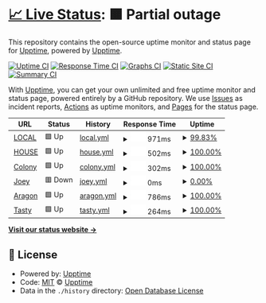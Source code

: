 # [📈 Live Status](https://demo.upptime.js.org): <!--live status--> **🟧 Partial outage**

This repository contains the open-source uptime monitor and status page for [Upptime](https://upptime.js.org), powered by [Upptime](https://github.com/upptime/upptime).

[![Uptime CI](https://github.com/upptime/upptime/workflows/Uptime%20CI/badge.svg)](https://github.com/upptime/upptime/actions?query=workflow%3A%22Uptime+CI%22)
[![Response Time CI](https://github.com/upptime/upptime/workflows/Response%20Time%20CI/badge.svg)](https://github.com/upptime/upptime/actions?query=workflow%3A%22Response+Time+CI%22)
[![Graphs CI](https://github.com/upptime/upptime/workflows/Graphs%20CI/badge.svg)](https://github.com/upptime/upptime/actions?query=workflow%3A%22Graphs+CI%22)
[![Static Site CI](https://github.com/upptime/upptime/workflows/Static%20Site%20CI/badge.svg)](https://github.com/upptime/upptime/actions?query=workflow%3A%22Static+Site+CI%22)
[![Summary CI](https://github.com/upptime/upptime/workflows/Summary%20CI/badge.svg)](https://github.com/upptime/upptime/actions?query=workflow%3A%22Summary+CI%22)

With [Upptime](https://upptime.js.org), you can get your own unlimited and free uptime monitor and status page, powered entirely by a GitHub repository. We use [Issues](https://github.com/upptime/upptime/issues) as incident reports, [Actions](https://github.com/upptime/upptime/actions) as uptime monitors, and [Pages](https://demo.upptime.js.org) for the status page.

<!--start: status pages-->
<!-- This summary is generated by Upptime (https://github.com/upptime/upptime) -->
<!-- Do not edit this manually, your changes will be overwritten -->
<!-- prettier-ignore -->
| URL | Status | History | Response Time | Uptime |
| --- | ------ | ------- | ------------- | ------ |
| <img alt="" src="https://icons.duckduckgo.com/ip3/localpubliceatery.com.ico" height="13"> [LOCAL](https://localpubliceatery.com/) | 🟩 Up | [local.yml](https://github.com/eric-colony/stats/commits/HEAD/history/local.yml) | <details><summary><img alt="Response time graph" src="./graphs/local/response-time-week.png" height="20"> 971ms</summary><br><a href="https://upptime.github.io/upptime/history/local"><img alt="Response time 528" src="https://img.shields.io/endpoint?url=https%3A%2F%2Fraw.githubusercontent.com%2Feric-colony%2Fstats%2FHEAD%2Fapi%2Flocal%2Fresponse-time.json"></a><br><a href="https://upptime.github.io/upptime/history/local"><img alt="24-hour response time 1339" src="https://img.shields.io/endpoint?url=https%3A%2F%2Fraw.githubusercontent.com%2Feric-colony%2Fstats%2FHEAD%2Fapi%2Flocal%2Fresponse-time-day.json"></a><br><a href="https://upptime.github.io/upptime/history/local"><img alt="7-day response time 971" src="https://img.shields.io/endpoint?url=https%3A%2F%2Fraw.githubusercontent.com%2Feric-colony%2Fstats%2FHEAD%2Fapi%2Flocal%2Fresponse-time-week.json"></a><br><a href="https://upptime.github.io/upptime/history/local"><img alt="30-day response time 1022" src="https://img.shields.io/endpoint?url=https%3A%2F%2Fraw.githubusercontent.com%2Feric-colony%2Fstats%2FHEAD%2Fapi%2Flocal%2Fresponse-time-month.json"></a><br><a href="https://upptime.github.io/upptime/history/local"><img alt="1-year response time 528" src="https://img.shields.io/endpoint?url=https%3A%2F%2Fraw.githubusercontent.com%2Feric-colony%2Fstats%2FHEAD%2Fapi%2Flocal%2Fresponse-time-year.json"></a></details> | <details><summary><a href="https://upptime.github.io/upptime/history/local">99.83%</a></summary><a href="https://upptime.github.io/upptime/history/local"><img alt="All-time uptime 100.00%" src="https://img.shields.io/endpoint?url=https%3A%2F%2Fraw.githubusercontent.com%2Feric-colony%2Fstats%2FHEAD%2Fapi%2Flocal%2Fuptime.json"></a><br><a href="https://upptime.github.io/upptime/history/local"><img alt="24-hour uptime 100.00%" src="https://img.shields.io/endpoint?url=https%3A%2F%2Fraw.githubusercontent.com%2Feric-colony%2Fstats%2FHEAD%2Fapi%2Flocal%2Fuptime-day.json"></a><br><a href="https://upptime.github.io/upptime/history/local"><img alt="7-day uptime 99.83%" src="https://img.shields.io/endpoint?url=https%3A%2F%2Fraw.githubusercontent.com%2Feric-colony%2Fstats%2FHEAD%2Fapi%2Flocal%2Fuptime-week.json"></a><br><a href="https://upptime.github.io/upptime/history/local"><img alt="30-day uptime 99.96%" src="https://img.shields.io/endpoint?url=https%3A%2F%2Fraw.githubusercontent.com%2Feric-colony%2Fstats%2FHEAD%2Fapi%2Flocal%2Fuptime-month.json"></a><br><a href="https://upptime.github.io/upptime/history/local"><img alt="1-year uptime 100.00%" src="https://img.shields.io/endpoint?url=https%3A%2F%2Fraw.githubusercontent.com%2Feric-colony%2Fstats%2FHEAD%2Fapi%2Flocal%2Fuptime-year.json"></a></details>
| <img alt="" src="https://icons.duckduckgo.com/ip3/houseconcepts.com.ico" height="13"> [HOUSE](https://houseconcepts.com/) | 🟩 Up | [house.yml](https://github.com/eric-colony/stats/commits/HEAD/history/house.yml) | <details><summary><img alt="Response time graph" src="./graphs/house/response-time-week.png" height="20"> 502ms</summary><br><a href="https://upptime.github.io/upptime/history/house"><img alt="Response time 546" src="https://img.shields.io/endpoint?url=https%3A%2F%2Fraw.githubusercontent.com%2Feric-colony%2Fstats%2FHEAD%2Fapi%2Fhouse%2Fresponse-time.json"></a><br><a href="https://upptime.github.io/upptime/history/house"><img alt="24-hour response time 598" src="https://img.shields.io/endpoint?url=https%3A%2F%2Fraw.githubusercontent.com%2Feric-colony%2Fstats%2FHEAD%2Fapi%2Fhouse%2Fresponse-time-day.json"></a><br><a href="https://upptime.github.io/upptime/history/house"><img alt="7-day response time 502" src="https://img.shields.io/endpoint?url=https%3A%2F%2Fraw.githubusercontent.com%2Feric-colony%2Fstats%2FHEAD%2Fapi%2Fhouse%2Fresponse-time-week.json"></a><br><a href="https://upptime.github.io/upptime/history/house"><img alt="30-day response time 445" src="https://img.shields.io/endpoint?url=https%3A%2F%2Fraw.githubusercontent.com%2Feric-colony%2Fstats%2FHEAD%2Fapi%2Fhouse%2Fresponse-time-month.json"></a><br><a href="https://upptime.github.io/upptime/history/house"><img alt="1-year response time 546" src="https://img.shields.io/endpoint?url=https%3A%2F%2Fraw.githubusercontent.com%2Feric-colony%2Fstats%2FHEAD%2Fapi%2Fhouse%2Fresponse-time-year.json"></a></details> | <details><summary><a href="https://upptime.github.io/upptime/history/house">100.00%</a></summary><a href="https://upptime.github.io/upptime/history/house"><img alt="All-time uptime 99.24%" src="https://img.shields.io/endpoint?url=https%3A%2F%2Fraw.githubusercontent.com%2Feric-colony%2Fstats%2FHEAD%2Fapi%2Fhouse%2Fuptime.json"></a><br><a href="https://upptime.github.io/upptime/history/house"><img alt="24-hour uptime 100.00%" src="https://img.shields.io/endpoint?url=https%3A%2F%2Fraw.githubusercontent.com%2Feric-colony%2Fstats%2FHEAD%2Fapi%2Fhouse%2Fuptime-day.json"></a><br><a href="https://upptime.github.io/upptime/history/house"><img alt="7-day uptime 100.00%" src="https://img.shields.io/endpoint?url=https%3A%2F%2Fraw.githubusercontent.com%2Feric-colony%2Fstats%2FHEAD%2Fapi%2Fhouse%2Fuptime-week.json"></a><br><a href="https://upptime.github.io/upptime/history/house"><img alt="30-day uptime 100.00%" src="https://img.shields.io/endpoint?url=https%3A%2F%2Fraw.githubusercontent.com%2Feric-colony%2Fstats%2FHEAD%2Fapi%2Fhouse%2Fuptime-month.json"></a><br><a href="https://upptime.github.io/upptime/history/house"><img alt="1-year uptime 99.24%" src="https://img.shields.io/endpoint?url=https%3A%2F%2Fraw.githubusercontent.com%2Feric-colony%2Fstats%2FHEAD%2Fapi%2Fhouse%2Fuptime-year.json"></a></details>
| <img alt="" src="https://icons.duckduckgo.com/ip3/colonydigital.ca.ico" height="13"> [Colony](https://colonydigital.ca/) | 🟩 Up | [colony.yml](https://github.com/eric-colony/stats/commits/HEAD/history/colony.yml) | <details><summary><img alt="Response time graph" src="./graphs/colony/response-time-week.png" height="20"> 302ms</summary><br><a href="https://upptime.github.io/upptime/history/colony"><img alt="Response time 439" src="https://img.shields.io/endpoint?url=https%3A%2F%2Fraw.githubusercontent.com%2Feric-colony%2Fstats%2FHEAD%2Fapi%2Fcolony%2Fresponse-time.json"></a><br><a href="https://upptime.github.io/upptime/history/colony"><img alt="24-hour response time 167" src="https://img.shields.io/endpoint?url=https%3A%2F%2Fraw.githubusercontent.com%2Feric-colony%2Fstats%2FHEAD%2Fapi%2Fcolony%2Fresponse-time-day.json"></a><br><a href="https://upptime.github.io/upptime/history/colony"><img alt="7-day response time 302" src="https://img.shields.io/endpoint?url=https%3A%2F%2Fraw.githubusercontent.com%2Feric-colony%2Fstats%2FHEAD%2Fapi%2Fcolony%2Fresponse-time-week.json"></a><br><a href="https://upptime.github.io/upptime/history/colony"><img alt="30-day response time 361" src="https://img.shields.io/endpoint?url=https%3A%2F%2Fraw.githubusercontent.com%2Feric-colony%2Fstats%2FHEAD%2Fapi%2Fcolony%2Fresponse-time-month.json"></a><br><a href="https://upptime.github.io/upptime/history/colony"><img alt="1-year response time 439" src="https://img.shields.io/endpoint?url=https%3A%2F%2Fraw.githubusercontent.com%2Feric-colony%2Fstats%2FHEAD%2Fapi%2Fcolony%2Fresponse-time-year.json"></a></details> | <details><summary><a href="https://upptime.github.io/upptime/history/colony">100.00%</a></summary><a href="https://upptime.github.io/upptime/history/colony"><img alt="All-time uptime 99.99%" src="https://img.shields.io/endpoint?url=https%3A%2F%2Fraw.githubusercontent.com%2Feric-colony%2Fstats%2FHEAD%2Fapi%2Fcolony%2Fuptime.json"></a><br><a href="https://upptime.github.io/upptime/history/colony"><img alt="24-hour uptime 100.00%" src="https://img.shields.io/endpoint?url=https%3A%2F%2Fraw.githubusercontent.com%2Feric-colony%2Fstats%2FHEAD%2Fapi%2Fcolony%2Fuptime-day.json"></a><br><a href="https://upptime.github.io/upptime/history/colony"><img alt="7-day uptime 100.00%" src="https://img.shields.io/endpoint?url=https%3A%2F%2Fraw.githubusercontent.com%2Feric-colony%2Fstats%2FHEAD%2Fapi%2Fcolony%2Fuptime-week.json"></a><br><a href="https://upptime.github.io/upptime/history/colony"><img alt="30-day uptime 100.00%" src="https://img.shields.io/endpoint?url=https%3A%2F%2Fraw.githubusercontent.com%2Feric-colony%2Fstats%2FHEAD%2Fapi%2Fcolony%2Fuptime-month.json"></a><br><a href="https://upptime.github.io/upptime/history/colony"><img alt="1-year uptime 99.99%" src="https://img.shields.io/endpoint?url=https%3A%2F%2Fraw.githubusercontent.com%2Feric-colony%2Fstats%2FHEAD%2Fapi%2Fcolony%2Fuptime-year.json"></a></details>
| <img alt="" src="https://icons.duckduckgo.com/ip3/joeyrestaurants.com.ico" height="13"> [Joey](https://joeyrestaurants.com/) | 🟥 Down | [joey.yml](https://github.com/eric-colony/stats/commits/HEAD/history/joey.yml) | <details><summary><img alt="Response time graph" src="./graphs/joey/response-time-week.png" height="20"> 0ms</summary><br><a href="https://upptime.github.io/upptime/history/joey"><img alt="Response time 1293" src="https://img.shields.io/endpoint?url=https%3A%2F%2Fraw.githubusercontent.com%2Feric-colony%2Fstats%2FHEAD%2Fapi%2Fjoey%2Fresponse-time.json"></a><br><a href="https://upptime.github.io/upptime/history/joey"><img alt="24-hour response time 0" src="https://img.shields.io/endpoint?url=https%3A%2F%2Fraw.githubusercontent.com%2Feric-colony%2Fstats%2FHEAD%2Fapi%2Fjoey%2Fresponse-time-day.json"></a><br><a href="https://upptime.github.io/upptime/history/joey"><img alt="7-day response time 0" src="https://img.shields.io/endpoint?url=https%3A%2F%2Fraw.githubusercontent.com%2Feric-colony%2Fstats%2FHEAD%2Fapi%2Fjoey%2Fresponse-time-week.json"></a><br><a href="https://upptime.github.io/upptime/history/joey"><img alt="30-day response time 0" src="https://img.shields.io/endpoint?url=https%3A%2F%2Fraw.githubusercontent.com%2Feric-colony%2Fstats%2FHEAD%2Fapi%2Fjoey%2Fresponse-time-month.json"></a><br><a href="https://upptime.github.io/upptime/history/joey"><img alt="1-year response time 1293" src="https://img.shields.io/endpoint?url=https%3A%2F%2Fraw.githubusercontent.com%2Feric-colony%2Fstats%2FHEAD%2Fapi%2Fjoey%2Fresponse-time-year.json"></a></details> | <details><summary><a href="https://upptime.github.io/upptime/history/joey">0.00%</a></summary><a href="https://upptime.github.io/upptime/history/joey"><img alt="All-time uptime 53.39%" src="https://img.shields.io/endpoint?url=https%3A%2F%2Fraw.githubusercontent.com%2Feric-colony%2Fstats%2FHEAD%2Fapi%2Fjoey%2Fuptime.json"></a><br><a href="https://upptime.github.io/upptime/history/joey"><img alt="24-hour uptime 0.00%" src="https://img.shields.io/endpoint?url=https%3A%2F%2Fraw.githubusercontent.com%2Feric-colony%2Fstats%2FHEAD%2Fapi%2Fjoey%2Fuptime-day.json"></a><br><a href="https://upptime.github.io/upptime/history/joey"><img alt="7-day uptime 0.00%" src="https://img.shields.io/endpoint?url=https%3A%2F%2Fraw.githubusercontent.com%2Feric-colony%2Fstats%2FHEAD%2Fapi%2Fjoey%2Fuptime-week.json"></a><br><a href="https://upptime.github.io/upptime/history/joey"><img alt="30-day uptime 1.38%" src="https://img.shields.io/endpoint?url=https%3A%2F%2Fraw.githubusercontent.com%2Feric-colony%2Fstats%2FHEAD%2Fapi%2Fjoey%2Fuptime-month.json"></a><br><a href="https://upptime.github.io/upptime/history/joey"><img alt="1-year uptime 53.39%" src="https://img.shields.io/endpoint?url=https%3A%2F%2Fraw.githubusercontent.com%2Feric-colony%2Fstats%2FHEAD%2Fapi%2Fjoey%2Fuptime-year.json"></a></details>
| <img alt="" src="https://icons.duckduckgo.com/ip3/aragon.ca.ico" height="13"> [Aragon](https://aragon.ca/) | 🟩 Up | [aragon.yml](https://github.com/eric-colony/stats/commits/HEAD/history/aragon.yml) | <details><summary><img alt="Response time graph" src="./graphs/aragon/response-time-week.png" height="20"> 786ms</summary><br><a href="https://upptime.github.io/upptime/history/aragon"><img alt="Response time 443" src="https://img.shields.io/endpoint?url=https%3A%2F%2Fraw.githubusercontent.com%2Feric-colony%2Fstats%2FHEAD%2Fapi%2Faragon%2Fresponse-time.json"></a><br><a href="https://upptime.github.io/upptime/history/aragon"><img alt="24-hour response time 1186" src="https://img.shields.io/endpoint?url=https%3A%2F%2Fraw.githubusercontent.com%2Feric-colony%2Fstats%2FHEAD%2Fapi%2Faragon%2Fresponse-time-day.json"></a><br><a href="https://upptime.github.io/upptime/history/aragon"><img alt="7-day response time 786" src="https://img.shields.io/endpoint?url=https%3A%2F%2Fraw.githubusercontent.com%2Feric-colony%2Fstats%2FHEAD%2Fapi%2Faragon%2Fresponse-time-week.json"></a><br><a href="https://upptime.github.io/upptime/history/aragon"><img alt="30-day response time 429" src="https://img.shields.io/endpoint?url=https%3A%2F%2Fraw.githubusercontent.com%2Feric-colony%2Fstats%2FHEAD%2Fapi%2Faragon%2Fresponse-time-month.json"></a><br><a href="https://upptime.github.io/upptime/history/aragon"><img alt="1-year response time 443" src="https://img.shields.io/endpoint?url=https%3A%2F%2Fraw.githubusercontent.com%2Feric-colony%2Fstats%2FHEAD%2Fapi%2Faragon%2Fresponse-time-year.json"></a></details> | <details><summary><a href="https://upptime.github.io/upptime/history/aragon">100.00%</a></summary><a href="https://upptime.github.io/upptime/history/aragon"><img alt="All-time uptime 99.98%" src="https://img.shields.io/endpoint?url=https%3A%2F%2Fraw.githubusercontent.com%2Feric-colony%2Fstats%2FHEAD%2Fapi%2Faragon%2Fuptime.json"></a><br><a href="https://upptime.github.io/upptime/history/aragon"><img alt="24-hour uptime 100.00%" src="https://img.shields.io/endpoint?url=https%3A%2F%2Fraw.githubusercontent.com%2Feric-colony%2Fstats%2FHEAD%2Fapi%2Faragon%2Fuptime-day.json"></a><br><a href="https://upptime.github.io/upptime/history/aragon"><img alt="7-day uptime 100.00%" src="https://img.shields.io/endpoint?url=https%3A%2F%2Fraw.githubusercontent.com%2Feric-colony%2Fstats%2FHEAD%2Fapi%2Faragon%2Fuptime-week.json"></a><br><a href="https://upptime.github.io/upptime/history/aragon"><img alt="30-day uptime 100.00%" src="https://img.shields.io/endpoint?url=https%3A%2F%2Fraw.githubusercontent.com%2Feric-colony%2Fstats%2FHEAD%2Fapi%2Faragon%2Fuptime-month.json"></a><br><a href="https://upptime.github.io/upptime/history/aragon"><img alt="1-year uptime 99.98%" src="https://img.shields.io/endpoint?url=https%3A%2F%2Fraw.githubusercontent.com%2Feric-colony%2Fstats%2FHEAD%2Fapi%2Faragon%2Fuptime-year.json"></a></details>
| <img alt="" src="https://icons.duckduckgo.com/ip3/tastybistro.ca.ico" height="13"> [Tasty](https://tastybistro.ca/) | 🟩 Up | [tasty.yml](https://github.com/eric-colony/stats/commits/HEAD/history/tasty.yml) | <details><summary><img alt="Response time graph" src="./graphs/tasty/response-time-week.png" height="20"> 264ms</summary><br><a href="https://upptime.github.io/upptime/history/tasty"><img alt="Response time 752" src="https://img.shields.io/endpoint?url=https%3A%2F%2Fraw.githubusercontent.com%2Feric-colony%2Fstats%2FHEAD%2Fapi%2Ftasty%2Fresponse-time.json"></a><br><a href="https://upptime.github.io/upptime/history/tasty"><img alt="24-hour response time 220" src="https://img.shields.io/endpoint?url=https%3A%2F%2Fraw.githubusercontent.com%2Feric-colony%2Fstats%2FHEAD%2Fapi%2Ftasty%2Fresponse-time-day.json"></a><br><a href="https://upptime.github.io/upptime/history/tasty"><img alt="7-day response time 264" src="https://img.shields.io/endpoint?url=https%3A%2F%2Fraw.githubusercontent.com%2Feric-colony%2Fstats%2FHEAD%2Fapi%2Ftasty%2Fresponse-time-week.json"></a><br><a href="https://upptime.github.io/upptime/history/tasty"><img alt="30-day response time 310" src="https://img.shields.io/endpoint?url=https%3A%2F%2Fraw.githubusercontent.com%2Feric-colony%2Fstats%2FHEAD%2Fapi%2Ftasty%2Fresponse-time-month.json"></a><br><a href="https://upptime.github.io/upptime/history/tasty"><img alt="1-year response time 752" src="https://img.shields.io/endpoint?url=https%3A%2F%2Fraw.githubusercontent.com%2Feric-colony%2Fstats%2FHEAD%2Fapi%2Ftasty%2Fresponse-time-year.json"></a></details> | <details><summary><a href="https://upptime.github.io/upptime/history/tasty">100.00%</a></summary><a href="https://upptime.github.io/upptime/history/tasty"><img alt="All-time uptime 99.75%" src="https://img.shields.io/endpoint?url=https%3A%2F%2Fraw.githubusercontent.com%2Feric-colony%2Fstats%2FHEAD%2Fapi%2Ftasty%2Fuptime.json"></a><br><a href="https://upptime.github.io/upptime/history/tasty"><img alt="24-hour uptime 100.00%" src="https://img.shields.io/endpoint?url=https%3A%2F%2Fraw.githubusercontent.com%2Feric-colony%2Fstats%2FHEAD%2Fapi%2Ftasty%2Fuptime-day.json"></a><br><a href="https://upptime.github.io/upptime/history/tasty"><img alt="7-day uptime 100.00%" src="https://img.shields.io/endpoint?url=https%3A%2F%2Fraw.githubusercontent.com%2Feric-colony%2Fstats%2FHEAD%2Fapi%2Ftasty%2Fuptime-week.json"></a><br><a href="https://upptime.github.io/upptime/history/tasty"><img alt="30-day uptime 100.00%" src="https://img.shields.io/endpoint?url=https%3A%2F%2Fraw.githubusercontent.com%2Feric-colony%2Fstats%2FHEAD%2Fapi%2Ftasty%2Fuptime-month.json"></a><br><a href="https://upptime.github.io/upptime/history/tasty"><img alt="1-year uptime 99.75%" src="https://img.shields.io/endpoint?url=https%3A%2F%2Fraw.githubusercontent.com%2Feric-colony%2Fstats%2FHEAD%2Fapi%2Ftasty%2Fuptime-year.json"></a></details>

<!--end: status pages-->

[**Visit our status website →**](https://demo.upptime.js.org)

## 📄 License

- Powered by: [Upptime](https://github.com/upptime/upptime)
- Code: [MIT](./LICENSE) © [Upptime](https://upptime.js.org)
- Data in the `./history` directory: [Open Database License](https://opendatacommons.org/licenses/odbl/1-0/)

